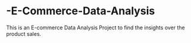 # -E-Commerce-Data-Analysis
This is an E-commerce Data Analysis Project to find the insights over the product sales.
